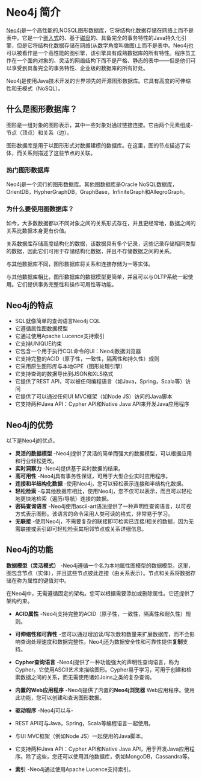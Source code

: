 # Neo4j 简介

[Neo4j](https://baike.baidu.com/item/Neo4j)是一个高性能的,NOSQL图形数据库，它将结构化数据存储在网络上而不是表中。它是一个[嵌入式](https://baike.baidu.com/item/嵌入式)的、基于[磁盘](https://baike.baidu.com/item/磁盘)的、具备完全的事务特性的Java持久化引擎，但是它将结构化数据存储在网络(从数学角度叫做图)上而不是表中。Neo4j也可以被看作是一个高性能的图引擎，该引擎具有成熟数据库的所有特性。程序员工作在一个面向对象的、灵活的网络结构下而不是严格、静态的表中——但是他们可以享受到具备完全的事务特性、企业级的数据库的所有好处。

Neo4j是使用Java技术开发的世界领先的开源图形数据库。它具有高度的可伸缩性和无模式（NoSQL）。

## 什么是图形数据库？

图形是一组对象的图形表示，其中一些对象对通过链接连接。它由两个元素组成-节点（顶点）和关系（边）。

图形数据库是用于以图形形式对数据建模的数据库。在这里，图的节点描述了实体，而关系则描述了这些节点的关联。

### 热门图形数据库

Neo4j是一个流行的图形数据库。其他图数据库是Oracle NoSQL数据库，OrientDB，HypherGraphDB，GraphBase，InfiniteGraph和AllegroGraph。

### 为什么要使用图数据库？

如今，大多数数据都以不同对象之间的关系形式存在，并且更经常地，数据之间的关系比数据本身更有价值。

关系数据库存储高度结构化的数据，该数据具有多个记录，这些记录存储相同类型的数据，因此它们可用于存储结构化数据，并且不存储数据之间的关系。

与其他数据库不同，图形数据库将关系和连接存储为一等实体。

与其他数据库相比，图形数据库的数据模型更简单，并且可以与OLTP系统一起使用。它们提供事务完整性和操作可用性等功能。

## Neo4j的特点

- SQL就像简单的查询语言Neo4j CQL
- 它遵循属性图数据模型
- 它通过使用Apache Lucence支持索引
- 它支持UNIQUE约束
- 它包含一个用于执行CQL命令的UI：Neo4j数据浏览器
- 它支持完整的ACID（原子性，一致性，隔离性和持久性）规则
- 它采用原生图形库与本地GPE（图形处理引擎）
- 它支持查询的数据导出到JSON和XLS格式
- 它提供了REST API，可以被任何编程语言（如Java，Spring，Scala等）访问
- 它提供了可以通过任何UI MVC框架（如Node JS）访问的Java脚本
- 它支持两种Java API：Cypher API和Native Java API来开发Java应用程序


## Neo4j的优势

以下是Neo4j的优点。

- **灵活的数据模型** -Neo4j提供了灵活的简单而强大的数据模型，可以根据应用和行业轻松更改。
- **实时洞察力** -Neo4j提供基于实时数据的结果。
- **高可用性** -Neo4j具有事务性保证，可用于大型企业实时应用程序。
- **连接和半结构化数据** -使用Neo4j，您可以轻松表示连接和半结构化数据。
- **轻松检索** -与其他数据库相比，使用Neo4j，您不仅可以表示，而且可以轻松地更快地检索（遍历/导航）连接的数据。
- **密码查询语言** -Neo4j使用ascii-art语法提供了一种声明性查询语言，以可视方式表示图形。该语言的命令采用人类可读的格式，非常易于学习。
- **无联接** -使用Neo4j，不需要复杂的联接即可检索已连接/相关的数据，因为无需联接或索引即可轻松检索其相邻节点或关系详细信息。

## Neo4j的功能

**数据模型（灵活模式）** -Neo4j遵循一个名为本地属性图模型的数据模型。这里，图包含节点（实体），并且这些节点彼此连接（由关系表示）。节点和关系将数据存储在称为属性的键值对中。

在Neo4j中，无需遵循固定的架构。您可以根据需要添加或删除属性。它还提供了架构约束。

- **ACID属性** -Neo4j支持完整的ACID（原子性，一致性，隔离性和耐久性）规则。

- **可伸缩性和可靠性** -您可以通过增加读/写次数和数量来扩展数据库，而不会影响查询处理速度和数据完整性。Neo4j还为数据安全性和可靠性提供**复制**支持。

- **Cypher查询语言** -Neo4j提供了一种功能强大的声明性查询语言，称为Cypher。它使用ASCII艺术来描绘图形。Cypher易于学习，可用于创建和检索数据之间的关系，而无需使用诸如Joins之类的复杂查询。

- **内置的Web应用程序** -Neo4j提供了内置的**Neo4j浏览器** Web应用程序。使用此功能，您可以创建和查询图形数据。

- **驱动程序** -Neo4j可以与-

- REST API可与Java，Spring，Scala等编程语言一起使用。
- 与UI MVC框架（例如Node JS）一起使用的Java脚本。
- 它支持两种Java API：Cypher API和Native Java API，用于开发Java应用程序。除了这些，您还可以使用其他数据库，例如MongoDB，Cassandra等。

- **索引** -Neo4j通过使用Apache Lucence支持索引。